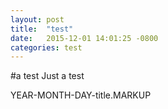 ```yaml
---
layout: post
title:  "test"
date:   2015-12-01 14:01:25 -0800
categories: test
---
```


#a test
Just a test

YEAR-MONTH-DAY-title.MARKUP
